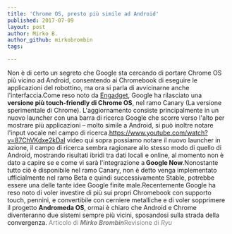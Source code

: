 ```yaml
---
title: 'Chrome OS, presto più simile ad Android'
published: 2017-07-09
layout: post
author: Mirko B.
author_github: mirkobrombin
tags:

---
```

Non è di certo un segreto che Google sta cercando di portare Chrome OS più vicino ad Android, consentendo ai Chromebook di eseguire le applicazioni del robottino, ma ora si parla di avvicinarne anche l'interfaccia.Come reso noto da <a href="https://www.engadget.com/2017/07/07/chrome-os-touch-controls/">Engadget</a>, Google ha rilasciato una <strong>versione più touch-friendly di Chrome OS</strong>, nel ramo Canary (La versione sperimentale di Chrome). L'aggiornamento consiste principalmente in un nuovo launcher con una barra di ricerca Google che scorre verso l'alto per mostrare più applicazioni – molto simile a Android, si può inoltre notare l'input vocale nel campo di ricerca.https://www.youtube.com/watch?v=87ChVKdxe2kDal video qui sopra possiamo notare il nuovo launcher in azione, il campo di ricerca sembra ragionare allo stesso modo di quello di Android, mostrando risultati ibridi tra dati locali e online, al momento non è dato a capire se e come vi sarà l'integrazione a<strong> Google Now</strong>.Nonostante tutto ciò è disponibile nel ramo Canary, non è detto venga implementato ufficialmente nel ramo Beta e quindi successivamente Stable, potrebbe essere una delle tante idee Google finite male.Recentemente Google ha reso noto di voler investire di più sui propri Chromebook con supporto touch, pennini, e convertibile con cerniere metalliche e di voler sopprimere il progetto <strong>Andromeda OS</strong>, ormai è chiaro che Android e Chrome diventeranno due sistemi sempre più vicini, sposandosi sulla strada della convergenza.&nbsp;<span style="color: #808080;">Articolo di <em><strong>Mirko Brombin</strong></em></span><span style="color: #808080;">Revisione di <i>Ryu</i></span>